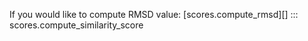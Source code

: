 If you would like to compute RMSD value:
[scores.compute_rmsd][]
::: scores.compute_similarity_score